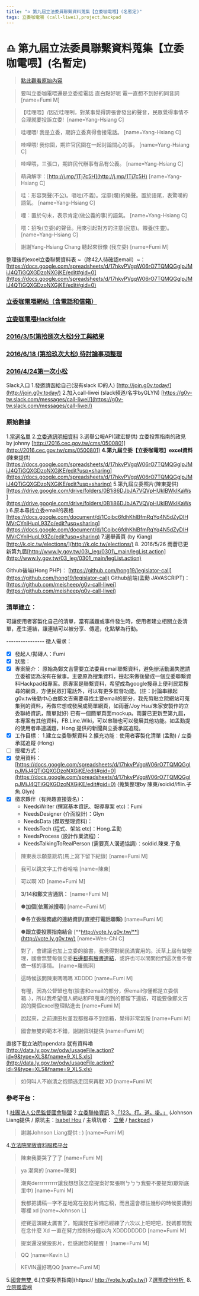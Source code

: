 ```yaml
---
title: "♎ 第九屆立法委員聯繫資料蒐集【立委咖電喂】(名暫定)"
tags: 立委咖電喂 (call-liwei),project,hackpad
---
```


# ♎ 第九屆立法委員聯繫資料蒐集【立委咖電喂】(名暫定)

> [點此觀看原始內容](https://g0v.hackpad.tw/t5nla4R4Dft)

> 要叫立委咖電喂還是立委接電話 直白點好呢 電一直想不到好的同音詞
> [name=Fumi M]

> 【哇哩喂】/因近哇哩咧，對某事覺得誇張會發出的聲音，民眾覺得事情不合理就要投訴立委! 
> [name=Yang-Hsiang C]

> 哇哩喂! 我是立委，期許立委真得會接電話。
> [name=Yang-Hsiang C]

> 哇哩喂! 我你圍，期許官民圍在一起討論關心的事。
> [name=Yang-Hsiang C]

> 哇哩喂，三張口，期許民代辦事有品有公義。
> [name=Yang-Hsiang C]

> 萌典解字：[http://j.mp/1Tj7c5H](http://j.mp/1Tj7c5H)
> [name=Yang-Hsiang C]

> 哇：形容哭聲(不公)。嘔吐(不義)。淫靡(爛)的樂聲。置於語尾，表驚嘆的語氣。
> [name=Yang-Hsiang C]

> 哩：置於句末，表示肯定(做公義的事)的語氣。
> [name=Yang-Hsiang C]

> 喂：招喚(立委)的聲音。用來引起對方的注意(民意)。餵養(生靈)。
> [name=Yang-Hsiang C]

> 謝謝Yang-Hsiang Chang 聽起來很像 (我立委)
> [name=Fumi M]


整理後的excel立委聯繫資料表 ~（除42人待確認email）~：
[https://docs.google.com/spreadsheets/d/17hkvPVgqW06rO7TQMQGgIpJMiJ4QTiGQXGDzoNXGjKE/edit#gid=0](https://docs.google.com/spreadsheets/d/17hkvPVgqW06rO7TQMQGgIpJMiJ4QTiGQXGDzoNXGjKE/edit#gid=0)

### [立委咖電喂網站（含電話和信箱）](http://callliwei.hopto.org)

### [立委咖電喂Hackfoldr](http://beta.hackfoldr.org/callliwei)

### [2016/3/5(第拾捌次大松)分工與結果](https://g0v.hackpad.com/201635-pPkB9DooMuW)

### [2016/6/18 (第拾玖次大松) 待討論事項整理](https://g0v.hackpad.com/2016618--37EmYwnSSVb)

### [2016/4/24第一次小松](https://g0v.hackpad.com/fUzW8MCf8Q7)


Slack入口
1.發邀請函給自己(沒有slack ID的人)
[http://join.g0v.today/](http://join.g0v.today/)
2.加入call-liwei (slack頻道/名字byGLYN)
[https://g0v-tw.slack.com/messages/call-liwei/](https://g0v-tw.slack.com/messages/call-liwei/)

### 原始數據

1.[當選名單](http://www.ly.gov.tw/03_leg/legElected.action#)
2.[立委通訊明細資料](http://www.ly.gov.tw/03_leg/0302_report/list/communicateList.action)
3.選舉公報API(建宏提供) 立委投票指南的政見 by johnny
[http://2016.cec.gov.tw/cms/0500801](http://2016.cec.gov.tw/cms/0500801)
**4.第九屆立委【立委咖電喂】excel資料**(陳東提供)
[https://docs.google.com/spreadsheets/d/17hkvPVgqW06rO7TQMQGgIpJMiJ4QTiGQXGDzoNXGjKE/edit?usp=sharing](https://docs.google.com/spreadsheets/d/17hkvPVgqW06rO7TQMQGgIpJMiJ4QTiGQXGDzoNXGjKE/edit?usp=sharing)
5.第九屆立委照片(陳東提供)
[https://drive.google.com/drive/folders/0B1i86DJbJA7VQVpHUklBWklKaWs](https://drive.google.com/drive/folders/0B1i86DJbJA7VQVpHUklBWklKaWs)
6.原本尋找立委email的表格
[https://docs.google.com/document/d/1Coibc6fdhKhlBfmRqYq4N5dZyDIHMVrCYnlHuqL93Zo/edit?usp=sharing](https://docs.google.com/document/d/1Coibc6fdhKhlBfmRqYq4N5dZyDIHMVrCYnlHuqL93Zo/edit?usp=sharing)
7.選舉黃頁 (by Kiang)
[http://k.olc.tw/elections/](http://k.olc.tw/elections/)
8\. 2016/5/26 雨蒼已更新第九屆[http://www.ly.gov.tw/03\_leg/0301\_main/legList.action](http://www.ly.gov.tw/03_leg/0301_main/legList.action)



Github後端(Hong PHP)：
[https://github.com/hong19/legislator-call](https://github.com/hong19/legislator-call)
Github前端(孟勳 JAVASCRIPT)：
[https://github.com/meisheep/g0v-call-liwei](https://github.com/meisheep/g0v-call-liwei)





### 清單建立：

可讓使用者客製化自己的清單，當有議題或事件發生時，使用者建立相關立委清單，產生連結，讓連結可以被分享、傳遞，化點擊為行動。

\-\-\-\-\-\-\-\-\-\-\-\-\-\-\-\-
徵人需求：
- [x] 發起人/拋磚人：Fumi
- [x] 狀態：
- [x] 專案簡介：
原始為鄭文吉需要立法委員email聯繫資料，避免辦活動漏失邀請立委被認為沒有在做事。主要原為搜集資料，撿起來做後變成一個立委聯繫資料Hackpad和專案。原專案是聯繫資料，希望成為google搜尋上便利民眾搜尋的網頁，方便民眾打電話外，可以有更多監督功能。(註：討論串緣起g0v.tw後勤中心由鄭文吉需要尋找主要email的部分，我先剪貼立院網站可蒐集到的資料，再做它想或發展成簡單網頁，如雨蒼/Joy Hsu/朱家安製作的立委聯絡資訊，簡單就好)
已有一個簡單頁面mockup。雨蒼已更新至第九屆，本專案有其他資料，FB.Line.Wiki，可以串聯也可以發展其他功能。如孟勳提的使用者串連議題，Hong 提供的新聞與立委承諾追蹤。
- [x] 工作目標：
1.建立立委聯繫資料
2.擴充功能：使用者客製化清單 (孟勳) / 立委承諾追蹤 (Hong)
- [ ] 授權方式：
- [x] 使用資料：
[https://docs.google.com/spreadsheets/d/17hkvPVgqW06rO7TQMQGgIpJMiJ4QTiGQXGDzoNXGjKE/edit#gid=0](https://docs.google.com/spreadsheets/d/17hkvPVgqW06rO7TQMQGgIpJMiJ4QTiGQXGDzoNXGjKE/edit#gid=0) (蒐集整理by 陳東/soidid/iflin.子魚.Glyn)
- [x] 徵求夥伴（有興趣直接簽名）：
    - NeedsWriter (撰寫基本資訊、報導專案 etc)：Fumi
    - NeedsDesigner (介面設計)：Glyn
    - NeedsData (擷取整理資料)：
    - NeedsTech (程式、架站 etc)：Hong.孟勳
    - NeedsProcess (設計作業流程)：
    - NeedsTalkingToRealPerson (需要真人溝通協調)：soidid.陳東.子魚
> 陳東表示願意跳坑(馬上寫下留下紀錄)
> [name=Fumi M]

> 我可以跳文字工作者哈哈
> [name=陳東]

> 可以啊 XD
> [name=Fumi M]


> **3/14和鄭文吉通訊：**
> [name=Fumi M]

> **●加個\[依黨派搜尋\]**
> [name=Fumi M]

> **●各立委服務處的連絡資訊(直接打電話聯繫)**
> [name=Fumi M]

> **●跟立委投票指南結合** [**http://vote.ly.g0v.tw/**](http://vote.ly.g0v.tw/)
> [name=Wen-Chi C]


> 對了，會建議也加上立委的臉書，我覺得對網民滿實用的。沃草上屆有做整理，國會無雙每個立委[右邊都有臉書連結](http://musou.tw/legislators/10)，或許也可以問問他們這次會不會做一樣的事情。
> [name=羅佩琪]

> 這時候該問陳東嗎嗎嗎 XDDDD
> [name=Fumi M]

> 有喔，因為公督盟也有(臉書和email的部分，但email你懂都是立委信箱..)，所以我希望個人網站和FB蒐集的到的都留下連結，可能要像鄭文吉說的開個excel整理貼進去
> [name=Fumi M]

> 說起來，之前連田秋堇我都搜尋不到信箱，覺得非常氣餒
> [name=Fumi M]

> 國會無雙的範本不錯，謝謝佩琪提供
> [name=Fumi M]


直接下載立法院opendata 就有資料嚕 [http://data.ly.gov.tw/odw/usageFile.action?id=9&type=XLS&fname=9_XLS.xls](http://data.ly.gov.tw/odw/usageFile.action?id=9&type=XLS&fname=9_XLS.xls)
> 如何叫人不崩潰之抱頭逃走回來再戰 XD
> [name=Fumi M]



### 參考平台：

1.[社團法人公民監督](https://sites.google.com/site/ccwdata/monitoring/whosmylegislator)[國會](https://sites.google.com/site/ccwdata/monitoring/whosmylegislator)[聯盟](https://sites.google.com/site/ccwdata/monitoring/whosmylegislator)
2.[立委聯絡資訊](http://billy3321.github.io/lytel/)
3.[「123。打。道。掛。」](http://123.g0v.today/) (Johnson Liang提供 / 原坑主：[Isabel Hou](https://g0v.hackpad.tw/ep/profile/Gcg870E5WEu) / 主填坑者： [立榮](https://www.facebook.com/lirong.ji) / [hackpad](https://g0v.hackpad.tw/123-0IiNSlxKI5a)  )
> 謝謝Johnson Liang提供 : )
> [name=Fumi M]

4.[立法院開放資料服務平台](http://data.ly.gov.tw/getds.action?id=9)
> 陳東我要哭了了了
> [name=Fumi M]

> ya 潮爽的
> [name=陳東]

> 潮爽derrrrrrrrrr讓我想想該怎麼提案好緊張啊ㄅㄅㄅ我要不要提案(歇斯底里中)
> [name=Fumi M]

> 我都把講稿一字不差地寫在投影片備忘稿，而且還會標註幾秒的時候要講到哪裡 xd
> [name=Johnson L]

> 挖賽這演練太厲害了，短講我在家裡已經練了六次以上吧吧吧，我媽都問我在念什麼 Xd 一直在努力控制8分鐘以內 XDDDDDDDD
> [name=Fumi M]

> 提案還沒做投影片，但感謝您的提醒！
> [name=Fumi M]

> QQ
> [name=Kevin L]

> KEVIN還好嗎QQ
> [name=Fumi M]


5.[國會無雙 ](http://musou.tw/legislators/10)
6.[立委投票指南](https:// http://vote.ly.g0v.tw/)
7.[選票成份分析 ](https://g0v.hackpad.tw/YpOT9vjLthf)
8.[立院風雲榜](https://g0v.hackpad.tw/--sVOmEE2o0v0)



